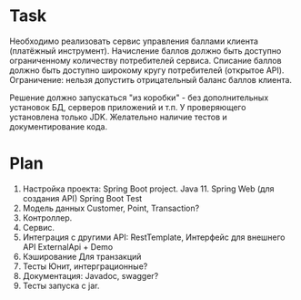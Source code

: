 # Task
Необходимо реализовать сервис управления баллами клиента (платёжный инструмент).
Начисление баллов должно быть доступно ограниченному количеству потребителей сервиса.
Списание баллов должно быть доступно широкому кругу потребителей (открытое API).
Ограничение: нельзя допустить отрицательный баланс баллов клиента.

Решение должно запускаться "из коробки" - без дополнительных установок БД, серверов приложений и т.п.
У проверяющего установлена только JDK.
Желательно наличие тестов и документирование кода.

# Plan
1. Настройка проекта:
  Spring Boot project.
  Java 11.
  Spring Web (для создания API)
  Spring Boot Test
2. Модель данных
  Customer, Point, Transaction?
3. Контроллер.
4. Сервис.
5. Интеграция с другими API:
  RestTemplate, Интерфейс для внешнего API ExternalApi + Demo
6. Кэширование
  Для транзакций
7. Тесты
  Юнит, интерграционные?
8. Документация:
  Javadoc, swagger?
9. Тесты запуска с jar.
